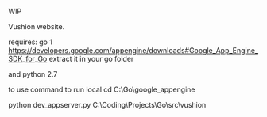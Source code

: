 WIP 

Vushion website.

requires:
go 1
https://developers.google.com/appengine/downloads#Google_App_Engine_SDK_for_Go
extract it in your go folder

and python 2.7

to use command to run local
cd C:\Go\google_appengine

python dev_appserver.py C:\Coding\Projects\Go\src\vushion
